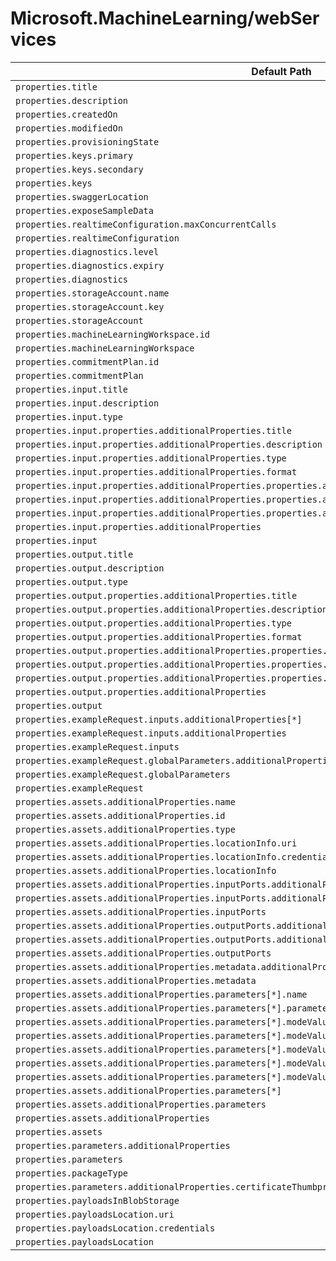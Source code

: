 # Microsoft.MachineLearning/webServices

| Default Path | Alias |
|---|---|
| `properties.title` | `Microsoft.MachineLearning/webServices/title` |
| `properties.description` | `Microsoft.MachineLearning/webServices/description` |
| `properties.createdOn` | `Microsoft.MachineLearning/webServices/createdOn` |
| `properties.modifiedOn` | `Microsoft.MachineLearning/webServices/modifiedOn` |
| `properties.provisioningState` | `Microsoft.MachineLearning/webServices/provisioningState` |
| `properties.keys.primary` | `Microsoft.MachineLearning/webServices/keys.primary` |
| `properties.keys.secondary` | `Microsoft.MachineLearning/webServices/keys.secondary` |
| `properties.keys` | `Microsoft.MachineLearning/webServices/keys` |
| `properties.swaggerLocation` | `Microsoft.MachineLearning/webServices/swaggerLocation` |
| `properties.exposeSampleData` | `Microsoft.MachineLearning/webServices/exposeSampleData` |
| `properties.realtimeConfiguration.maxConcurrentCalls` | `Microsoft.MachineLearning/webServices/realtimeConfiguration.maxConcurrentCalls` |
| `properties.realtimeConfiguration` | `Microsoft.MachineLearning/webServices/realtimeConfiguration` |
| `properties.diagnostics.level` | `Microsoft.MachineLearning/webServices/diagnostics.level` |
| `properties.diagnostics.expiry` | `Microsoft.MachineLearning/webServices/diagnostics.expiry` |
| `properties.diagnostics` | `Microsoft.MachineLearning/webServices/diagnostics` |
| `properties.storageAccount.name` | `Microsoft.MachineLearning/webServices/storageAccount.name` |
| `properties.storageAccount.key` | `Microsoft.MachineLearning/webServices/storageAccount.key` |
| `properties.storageAccount` | `Microsoft.MachineLearning/webServices/storageAccount` |
| `properties.machineLearningWorkspace.id` | `Microsoft.MachineLearning/webServices/machineLearningWorkspace.id` |
| `properties.machineLearningWorkspace` | `Microsoft.MachineLearning/webServices/machineLearningWorkspace` |
| `properties.commitmentPlan.id` | `Microsoft.MachineLearning/webServices/commitmentPlan.id` |
| `properties.commitmentPlan` | `Microsoft.MachineLearning/webServices/commitmentPlan` |
| `properties.input.title` | `Microsoft.MachineLearning/webServices/input.title` |
| `properties.input.description` | `Microsoft.MachineLearning/webServices/input.description` |
| `properties.input.type` | `Microsoft.MachineLearning/webServices/input.type` |
| `properties.input.properties.additionalProperties.title` | `Microsoft.MachineLearning/webServices/input.additionalProperties.title` |
| `properties.input.properties.additionalProperties.description` | `Microsoft.MachineLearning/webServices/input.additionalProperties.description` |
| `properties.input.properties.additionalProperties.type` | `Microsoft.MachineLearning/webServices/input.additionalProperties.type` |
| `properties.input.properties.additionalProperties.format` | `Microsoft.MachineLearning/webServices/input.additionalProperties.format` |
| `properties.input.properties.additionalProperties.properties.additionalProperties.type` | `Microsoft.MachineLearning/webServices/input.additionalProperties.additionalProperties.type` |
| `properties.input.properties.additionalProperties.properties.additionalProperties.format` | `Microsoft.MachineLearning/webServices/input.additionalProperties.additionalProperties.format` |
| `properties.input.properties.additionalProperties.properties.additionalProperties` | `Microsoft.MachineLearning/webServices/input.additionalProperties.additionalProperties` |
| `properties.input.properties.additionalProperties` | `Microsoft.MachineLearning/webServices/input.additionalProperties` |
| `properties.input` | `Microsoft.MachineLearning/webServices/input` |
| `properties.output.title` | `Microsoft.MachineLearning/webServices/output.title` |
| `properties.output.description` | `Microsoft.MachineLearning/webServices/output.description` |
| `properties.output.type` | `Microsoft.MachineLearning/webServices/output.type` |
| `properties.output.properties.additionalProperties.title` | `Microsoft.MachineLearning/webServices/output.additionalProperties.title` |
| `properties.output.properties.additionalProperties.description` | `Microsoft.MachineLearning/webServices/output.additionalProperties.description` |
| `properties.output.properties.additionalProperties.type` | `Microsoft.MachineLearning/webServices/output.additionalProperties.type` |
| `properties.output.properties.additionalProperties.format` | `Microsoft.MachineLearning/webServices/output.additionalProperties.format` |
| `properties.output.properties.additionalProperties.properties.additionalProperties.type` | `Microsoft.MachineLearning/webServices/output.additionalProperties.additionalProperties.type` |
| `properties.output.properties.additionalProperties.properties.additionalProperties.format` | `Microsoft.MachineLearning/webServices/output.additionalProperties.additionalProperties.format` |
| `properties.output.properties.additionalProperties.properties.additionalProperties` | `Microsoft.MachineLearning/webServices/output.additionalProperties.additionalProperties` |
| `properties.output.properties.additionalProperties` | `Microsoft.MachineLearning/webServices/output.additionalProperties` |
| `properties.output` | `Microsoft.MachineLearning/webServices/output` |
| `properties.exampleRequest.inputs.additionalProperties[*]` | `Microsoft.MachineLearning/webServices/exampleRequest.inputs.additionalProperties[*]` |
| `properties.exampleRequest.inputs.additionalProperties` | `Microsoft.MachineLearning/webServices/exampleRequest.inputs.additionalProperties` |
| `properties.exampleRequest.inputs` | `Microsoft.MachineLearning/webServices/exampleRequest.inputs` |
| `properties.exampleRequest.globalParameters.additionalProperties` | `Microsoft.MachineLearning/webServices/exampleRequest.globalParameters.additionalProperties` |
| `properties.exampleRequest.globalParameters` | `Microsoft.MachineLearning/webServices/exampleRequest.globalParameters` |
| `properties.exampleRequest` | `Microsoft.MachineLearning/webServices/exampleRequest` |
| `properties.assets.additionalProperties.name` | `Microsoft.MachineLearning/webServices/assets.additionalProperties.name` |
| `properties.assets.additionalProperties.id` | `Microsoft.MachineLearning/webServices/assets.additionalProperties.id` |
| `properties.assets.additionalProperties.type` | `Microsoft.MachineLearning/webServices/assets.additionalProperties.type` |
| `properties.assets.additionalProperties.locationInfo.uri` | `Microsoft.MachineLearning/webServices/assets.additionalProperties.locationInfo.uri` |
| `properties.assets.additionalProperties.locationInfo.credentials` | `Microsoft.MachineLearning/webServices/assets.additionalProperties.locationInfo.credentials` |
| `properties.assets.additionalProperties.locationInfo` | `Microsoft.MachineLearning/webServices/assets.additionalProperties.locationInfo` |
| `properties.assets.additionalProperties.inputPorts.additionalProperties.type` | `Microsoft.MachineLearning/webServices/assets.additionalProperties.inputPorts.additionalProperties.type` |
| `properties.assets.additionalProperties.inputPorts.additionalProperties` | `Microsoft.MachineLearning/webServices/assets.additionalProperties.inputPorts.additionalProperties` |
| `properties.assets.additionalProperties.inputPorts` | `Microsoft.MachineLearning/webServices/assets.additionalProperties.inputPorts` |
| `properties.assets.additionalProperties.outputPorts.additionalProperties.type` | `Microsoft.MachineLearning/webServices/assets.additionalProperties.outputPorts.additionalProperties.type` |
| `properties.assets.additionalProperties.outputPorts.additionalProperties` | `Microsoft.MachineLearning/webServices/assets.additionalProperties.outputPorts.additionalProperties` |
| `properties.assets.additionalProperties.outputPorts` | `Microsoft.MachineLearning/webServices/assets.additionalProperties.outputPorts` |
| `properties.assets.additionalProperties.metadata.additionalProperties` | `Microsoft.MachineLearning/webServices/assets.additionalProperties.metadata.additionalProperties` |
| `properties.assets.additionalProperties.metadata` | `Microsoft.MachineLearning/webServices/assets.additionalProperties.metadata` |
| `properties.assets.additionalProperties.parameters[*].name` | `Microsoft.MachineLearning/webServices/assets.additionalProperties.parameters[*].name` |
| `properties.assets.additionalProperties.parameters[*].parameterType` | `Microsoft.MachineLearning/webServices/assets.additionalProperties.parameters[*].parameterType` |
| `properties.assets.additionalProperties.parameters[*].modeValuesInfo.additionalProperties.interfaceString` | `Microsoft.MachineLearning/webServices/assets.additionalProperties.parameters[*].modeValuesInfo.additionalProperties.interfaceString` |
| `properties.assets.additionalProperties.parameters[*].modeValuesInfo.additionalProperties.parameters[*]` | `Microsoft.MachineLearning/webServices/assets.additionalProperties.parameters[*].modeValuesInfo.additionalProperties.parameters[*]` |
| `properties.assets.additionalProperties.parameters[*].modeValuesInfo.additionalProperties.parameters` | `Microsoft.MachineLearning/webServices/assets.additionalProperties.parameters[*].modeValuesInfo.additionalProperties.parameters` |
| `properties.assets.additionalProperties.parameters[*].modeValuesInfo.additionalProperties` | `Microsoft.MachineLearning/webServices/assets.additionalProperties.parameters[*].modeValuesInfo.additionalProperties` |
| `properties.assets.additionalProperties.parameters[*].modeValuesInfo` | `Microsoft.MachineLearning/webServices/assets.additionalProperties.parameters[*].modeValuesInfo` |
| `properties.assets.additionalProperties.parameters[*]` | `Microsoft.MachineLearning/webServices/assets.additionalProperties.parameters[*]` |
| `properties.assets.additionalProperties.parameters` | `Microsoft.MachineLearning/webServices/assets.additionalProperties.parameters` |
| `properties.assets.additionalProperties` | `Microsoft.MachineLearning/webServices/assets.additionalProperties` |
| `properties.assets` | `Microsoft.MachineLearning/webServices/assets` |
| `properties.parameters.additionalProperties` | `Microsoft.MachineLearning/webServices/parameters.additionalProperties` |
| `properties.parameters` | `Microsoft.MachineLearning/webServices/parameters` |
| `properties.packageType` | `Microsoft.MachineLearning/webServices/packageType` |
| `properties.parameters.additionalProperties.certificateThumbprint` | `Microsoft.MachineLearning/webServices/parameters.additionalProperties.certificateThumbprint` |
| `properties.payloadsInBlobStorage` | `Microsoft.MachineLearning/webServices/payloadsInBlobStorage` |
| `properties.payloadsLocation.uri` | `Microsoft.MachineLearning/webServices/payloadsLocation.uri` |
| `properties.payloadsLocation.credentials` | `Microsoft.MachineLearning/webServices/payloadsLocation.credentials` |
| `properties.payloadsLocation` | `Microsoft.MachineLearning/webServices/payloadsLocation` |

